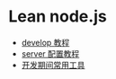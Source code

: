 # Lean node.js

* [develop 教程](https://github.com/ThomasLiu/Lean-node.js-project/blob/master/develop.md)
* [server 配置教程](https://github.com/ThomasLiu/Lean-node.js-project/blob/master/Server.md)
* [开发期间常用工具](https://github.com/ThomasLiu/Lean-node.js-project/blob/master/util.md)
